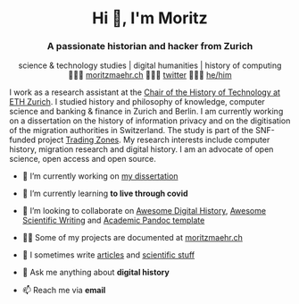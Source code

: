 <h1 align="center">Hi 👋, I'm Moritz</h1>

<h3 align="center">A passionate historian and hacker from Zurich</h3>

<p align='center'>science & technology studies | digital humanities | history of computing<br>👨🏻‍💻 <a href="https://moritzmaehr.ch/">moritzmaehr.ch</a> 🙇🏻‍♂️ <a href="https://twitter.com/moritzmaehr">twitter</a> 🧜🏻‍♂️ <a href="https://pronoun.is/he">he/him</a></p>

I work as a research assistant at the [Chair of the History of Technology at ETH Zurich](https://www.tg.ethz.ch/en/people/details/moritz-maehr/). I studied history and philosophy of knowledge, computer science and banking & finance in Zurich and Berlin. I am currently working on a dissertation on the history of information privacy and on the digitisation of the migration authorities in Switzerland. The study is part of the SNF-funded project [Trading Zones](http://p3.snf.ch/project-188795). My research interests include computer history, migration research and digital history. I am an advocate of open science, open access and open source.

- 🔭 I’m currently working on [my dissertation](https://www.tg.ethz.ch/projekte/details/die-fremden-und-der-computer/)

- 🌱 I’m currently learning **to live through covid**

- 👯 I’m looking to collaborate on [Awesome Digital History](https://github.com/maehr/awesome-digital-history), [Awesome Scientific Writing](https://github.com/writing-resources/awesome-scientific-writing) and [Academic Pandoc template](https://github.com/maehr/academic-pandoc-template)

- 👨‍💻 Some of my projects are documented at [moritzmaehr.ch](https://moritzmaehr.ch/projects/)

- 📝 I sometimes write [articles](https://moritzmaehr.ch/blog/) and [scientific stuff](https://moritzmaehr.ch/)

- 💬 Ask me anything about **digital history**

- 📫 Reach me via **email**
